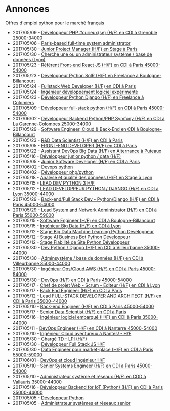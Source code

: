 # Annonces

Offres d'emploi python pour le marché français

* 2017/05/09 - [Développeur PHP #curieux(se) (H/F) en CDI à Grenoble 25000-34000](http://www.pyjobs.fr/jobs/details/5723/developpeur-php-curieux-se-h-f-en-cdi-a-grenoble-25000-34000 "Développeur PHP #curieux(se) (H/F) en CDI à Grenoble 25000-34000")
* 2017/05/06 - [Paris-based full-time system administrator](http://www.pyjobs.fr/jobs/details/5720/paris-based-full-time-system-administrator "Paris-based full-time system administrator")
* 2017/05/30 - [Junior Project Manager (H/F) en Stage à Paris](http://www.pyjobs.fr/jobs/details/5762/junior-project-manager-h-f-en-stage-a-paris "Junior Project Manager (H/F) en Stage à Paris")
* 2017/05/30 - [Cherche une ou un administrateur système / base de données (Lyon)](http://www.pyjobs.fr/jobs/details/5763/cherche-une-ou-un-administrateur-systeme-base-de-donnees-lyon "Cherche une ou un administrateur système / base de données (Lyon)")
* 2017/05/23 - [Référent Front-end React JS (H/F) en CDI à Paris 45000-54000](http://www.pyjobs.fr/jobs/details/5749/referent-front-end-react-js-h-f-en-cdi-a-paris-45000-54000 "Référent Front-end React JS (H/F) en CDI à Paris 45000-54000")
* 2017/05/23 - [Développeur Python SolR (H/F) en Freelance à Boulogne-Billancourt](http://www.pyjobs.fr/jobs/details/5747/developpeur-python-solr-h-f-en-freelance-a-boulogne-billancourt "Développeur Python SolR (H/F) en Freelance à Boulogne-Billancourt")
* 2017/05/24 - [Fullstack Web Developer (H/F) en CDI à Paris](http://www.pyjobs.fr/jobs/details/5750/fullstack-web-developer-h-f-en-cdi-a-paris "Fullstack Web Developer (H/F) en CDI à Paris")
* 2017/05/24 - [Ingénieur développement logiciel expérimenté](http://www.pyjobs.fr/jobs/details/5751/ingenieur-developpement-logiciel-experimente "Ingénieur développement logiciel expérimenté")
* 2017/05/23 - [Développeur Python Django (H/F) en Freelance à Colomiers](http://www.pyjobs.fr/jobs/details/5748/developpeur-python-django-h-f-en-freelance-a-colomiers "Développeur Python Django (H/F) en Freelance à Colomiers")
* 2017/05/09 - [Développeur full-stack python (H/F) en CDI à Paris 45000-54000](http://www.pyjobs.fr/jobs/details/5721/developpeur-full-stack-python-h-f-en-cdi-a-paris-45000-54000 "Développeur full-stack python (H/F) en CDI à Paris 45000-54000")
* 2017/06/02 - [Développeur Backend Python/PHP Symfony (H/F) en CDI à La Garenne-Colombes 25000-34000](http://www.pyjobs.fr/jobs/details/5767/developpeur-backend-python-php-symfony-h-f-en-cdi-a-la-garenne-colombes-25000-34000 "Développeur Backend Python/PHP Symfony (H/F) en CDI à La Garenne-Colombes 25000-34000")
* 2017/05/29 - [Software Engineer, Cloud & Back-End en CDI à Boulogne-Billancourt](http://www.pyjobs.fr/jobs/details/5754/software-engineer-cloud-back-end-en-cdi-a-boulogne-billancourt "Software Engineer, Cloud & Back-End en CDI à Boulogne-Billancourt")
* 2017/05/23 - [R&D Data Scientist (H/F) en CDI à Paris](http://www.pyjobs.fr/jobs/details/5746/r-d-data-scientist-h-f-en-cdi-a-paris "R&D Data Scientist (H/F) en CDI à Paris")
* 2017/05/05 - [FRONT-END DEVELOPER (H/F) en CDI à Paris](http://www.pyjobs.fr/jobs/details/5719/front-end-developer-h-f-en-cdi-a-paris "FRONT-END DEVELOPER (H/F) en CDI à Paris")
* 2017/05/22 - [Assistant DevOps Big Data (H/F) en Alternance à Puteaux](http://www.pyjobs.fr/jobs/details/5745/assistant-devops-big-data-h-f-en-alternance-a-puteaux "Assistant DevOps Big Data (H/F) en Alternance à Puteaux")
* 2017/05/16 - [Développeur junior python / data (H/F)](http://www.pyjobs.fr/jobs/details/5740/developpeur-junior-python-data-h-f "Développeur junior python / data (H/F)")
* 2017/05/05 - [Junior Software Developer (H/F) en CDI à Paris](http://www.pyjobs.fr/jobs/details/5718/junior-software-developer-h-f-en-cdi-a-paris "Junior Software Developer (H/F) en CDI à Paris")
* 2017/06/02 - [Devops python](http://www.pyjobs.fr/jobs/details/5766/devops-python "Devops python")
* 2017/06/02 - [Développeur php/python](http://www.pyjobs.fr/jobs/details/5765/developpeur-php-python "Développeur php/python")
* 2017/05/18 - [Analyse et qualité des données (H/F) en Stage à Lyon](http://www.pyjobs.fr/jobs/details/5744/analyse-et-qualite-des-donnees-h-f-en-stage-a-lyon "Analyse et qualité des données (H/F) en Stage à Lyon")
* 2017/05/15 - [LEAD DEV PYTHON 3 H/F](http://www.pyjobs.fr/jobs/details/5736/lead-dev-python-3-h-f "LEAD DEV PYTHON 3 H/F")
* 2017/05/12 - [LEAD DEVELOPPEUR PYTHON / DJANGO (H/F) en CDI à Lyon 35000-44000](http://www.pyjobs.fr/jobs/details/5733/lead-developpeur-python-django-h-f-en-cdi-a-lyon-35000-44000 "LEAD DEVELOPPEUR PYTHON / DJANGO (H/F) en CDI à Lyon 35000-44000")
* 2017/05/29 - [Back-end/Full Stack Dev - Python/Django (H/F) en CDI à Paris 45000-54000](http://www.pyjobs.fr/jobs/details/5752/back-end-full-stack-dev-python-django-h-f-en-cdi-a-paris-45000-54000 "Back-end/Full Stack Dev - Python/Django (H/F) en CDI à Paris 45000-54000")
* 2017/05/29 - [Lead System and Network Administrator (H/F) en CDI à Paris 55000-59000](http://www.pyjobs.fr/jobs/details/5753/lead-system-and-network-administrator-h-f-en-cdi-a-paris-55000-59000 "Lead System and Network Administrator (H/F) en CDI à Paris 55000-59000")
* 2017/05/15 - [Software Engineer (H/F) en CDI à Boulogne-Billancourt](http://www.pyjobs.fr/jobs/details/5735/software-engineer-h-f-en-cdi-a-boulogne-billancourt "Software Engineer (H/F) en CDI à Boulogne-Billancourt")
* 2017/05/15 - [Ingénieur Big Data (H/F) en CDI à Lyon](http://www.pyjobs.fr/jobs/details/5734/ingenieur-big-data-h-f-en-cdi-a-lyon "Ingénieur Big Data (H/F) en CDI à Lyon")
* 2017/05/12 - [Stage Big Data Machine Learning Python Développeur](http://www.pyjobs.fr/jobs/details/5732/stage-big-data-machine-learning-python-developpeur "Stage Big Data Machine Learning Python Développeur")
* 2017/05/12 - [Stage AI Business Bot Python Développeur](http://www.pyjobs.fr/jobs/details/5731/stage-ai-business-bot-python-developpeur "Stage AI Business Bot Python Développeur")
* 2017/05/12 - [Stage Fiabilité de Site Python Développeur](http://www.pyjobs.fr/jobs/details/5730/stage-fiabilite-de-site-python-developpeur "Stage Fiabilité de Site Python Développeur")
* 2017/05/30 - [Dev Python / Django (H/F) en CDI à Villeurbanne 35000-44000](http://www.pyjobs.fr/jobs/details/5758/dev-python-django-h-f-en-cdi-a-villeurbanne-35000-44000 "Dev Python / Django (H/F) en CDI à Villeurbanne 35000-44000")
* 2017/05/30 - [Adminsystème / base de données (H/F) en CDI à Villeurbanne 35000-44000](http://www.pyjobs.fr/jobs/details/5761/adminsysteme-base-de-donnees-h-f-en-cdi-a-villeurbanne-35000-44000 "Adminsystème / base de données (H/F) en CDI à Villeurbanne 35000-44000")
* 2017/05/30 - [Ingénieur Ops/Cloud AWS (H/F) en CDI à Paris 45000-54000](http://www.pyjobs.fr/jobs/details/5760/ingenieur-ops-cloud-aws-h-f-en-cdi-a-paris-45000-54000 "Ingénieur Ops/Cloud AWS (H/F) en CDI à Paris 45000-54000")
* 2017/05/30 - [DevOps (H/F) en CDI à Paris 45000-54000](http://www.pyjobs.fr/jobs/details/5759/devops-h-f-en-cdi-a-paris-45000-54000 "DevOps (H/F) en CDI à Paris 45000-54000")
* 2017/05/17 - [Chef de projet Web - Scrum - Éditeur (H/F) en CDI à Lyon](http://www.pyjobs.fr/jobs/details/5742/chef-de-projet-web-scrum-editeur-h-f-en-cdi-a-lyon "Chef de projet Web - Scrum - Éditeur (H/F) en CDI à Lyon")
* 2017/05/17 - [Back End Engineer (H/F) en CDI à Paris](http://www.pyjobs.fr/jobs/details/5743/back-end-engineer-h-f-en-cdi-a-paris "Back End Engineer (H/F) en CDI à Paris")
* 2017/05/12 - [Lead FULL-STACK DEVELOPER AND ARCHITECT (H/F) en CDI à Paris 35000-44000](http://www.pyjobs.fr/jobs/details/5729/lead-full-stack-developer-and-architect-h-f-en-cdi-a-paris-35000-44000 "Lead FULL-STACK DEVELOPER AND ARCHITECT (H/F) en CDI à Paris 35000-44000")
* 2017/05/10 - [Back-end Engineer (H/F) en CDI à Paris 45000-54000](http://www.pyjobs.fr/jobs/details/5727/back-end-engineer-h-f-en-cdi-a-paris-45000-54000 "Back-end Engineer (H/F) en CDI à Paris 45000-54000")
* 2017/05/17 - [Senior Data Scientist (H/F) en CDI à Paris](http://www.pyjobs.fr/jobs/details/5741/senior-data-scientist-h-f-en-cdi-a-paris "Senior Data Scientist (H/F) en CDI à Paris")
* 2017/05/16 - [Ingénieur logiciel embarqué (H/F) en CDI à Paris 35000-44000](http://www.pyjobs.fr/jobs/details/5739/ingenieur-logiciel-embarque-h-f-en-cdi-a-paris-35000-44000 "Ingénieur logiciel embarqué (H/F) en CDI à Paris 35000-44000")
* 2017/05/11 - [DevOps Engineer (H/F) en CDI à Nanterre 45000-54000](http://www.pyjobs.fr/jobs/details/5728/devops-engineer-h-f-en-cdi-a-nanterre-45000-54000 "DevOps Engineer (H/F) en CDI à Nanterre 45000-54000")
* 2017/05/10 - [Ingénieur Cloud aventureux à Nantes! - H/F](http://www.pyjobs.fr/jobs/details/5726/ingenieur-cloud-aventureux-a-nantes-h-f "Ingénieur Cloud aventureux à Nantes! - H/F")
* 2017/05/30 - [Chargé TD - LPI (H/F)](http://www.pyjobs.fr/jobs/details/5757/charge-td-lpi-h-f "Chargé TD - LPI (H/F)")
* 2017/05/30 - [Développeur Full Stack JS H/F](http://www.pyjobs.fr/jobs/details/5755/developpeur-full-stack-js-h-f "Développeur Full Stack JS H/F")
* 2017/05/30 - [Data Engineer pour market-place (H/F) en CDI à Paris 55000-59000](http://www.pyjobs.fr/jobs/details/5756/data-engineer-pour-market-place-h-f-en-cdi-a-paris-55000-59000 "Data Engineer pour market-place (H/F) en CDI à Paris 55000-59000")
* 2017/06/01 - [DevOps et cloud Ingénieur H/F](http://www.pyjobs.fr/jobs/details/5764/devops-et-cloud-ingenieur-h-f "DevOps et cloud Ingénieur H/F")
* 2017/05/10 - [Senior Systems Engineer (H/F) en CDI à Paris 45000-54000](http://www.pyjobs.fr/jobs/details/5724/senior-systems-engineer-h-f-en-cdi-a-paris-45000-54000 "Senior Systems Engineer (H/F) en CDI à Paris 45000-54000")
* 2017/05/10 - [Administrateur système et réseaux (H/F) en CDD à Vallauris 35000-44000](http://www.pyjobs.fr/jobs/details/5725/administrateur-systeme-et-reseaux-h-f-en-cdd-a-vallauris-35000-44000 "Administrateur système et réseaux (H/F) en CDD à Vallauris 35000-44000")
* 2017/05/16 - [Développeur Backend for IoT (Python) (H/F) en CDI à Paris 35000-44000](http://www.pyjobs.fr/jobs/details/5738/developpeur-backend-for-iot-python-h-f-en-cdi-a-paris-35000-44000 "Développeur Backend for IoT (Python) (H/F) en CDI à Paris 35000-44000")
* 2017/05/05 - [Développeur Python](http://www.pyjobs.fr/jobs/details/5714/developpeur-python "Développeur Python")
* 2017/05/05 - [Administrateur systèmes et réseaux senior](http://www.pyjobs.fr/jobs/details/5713/administrateur-systemes-et-reseaux-senior "Administrateur systèmes et réseaux senior")

